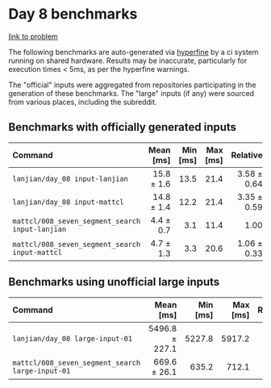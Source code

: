 # Day 8 benchmarks

[link to problem](http://adventofcode.com/2021/day/8)

The following benchmarks are auto-generated via [hyperfine](https://github.com/sharkdp/hyperfine) by a ci system running on shared hardware. Results may be inaccurate, particularly for execution times < 5ms, as per the hyperfine warnings.

The "official" inputs were aggregated from repositories participating in the generation of these benchmarks. The "large" inputs (if any) were sourced from various places, including the subreddit.

## Benchmarks with officially generated inputs
| Command | Mean [ms] | Min [ms] | Max [ms] | Relative |
|:---|---:|---:|---:|---:|
| `lanjian/day_08 input-lanjian` | 15.8 ± 1.6 | 13.5 | 21.4 | 3.58 ± 0.64 |
| `lanjian/day_08 input-mattcl` | 14.8 ± 1.4 | 12.2 | 21.4 | 3.35 ± 0.59 |
| `mattcl/008_seven_segment_search input-lanjian` | 4.4 ± 0.7 | 3.1 | 11.4 | 1.00 |
| `mattcl/008_seven_segment_search input-mattcl` | 4.7 ± 1.3 | 3.3 | 20.6 | 1.06 ± 0.33 |
## Benchmarks using unofficial large inputs
| Command | Mean [ms] | Min [ms] | Max [ms] | Relative |
|:---|---:|---:|---:|---:|
| `lanjian/day_08 large-input-01` | 5496.8 ± 227.1 | 5227.8 | 5917.2 | 8.21 ± 0.47 |
| `mattcl/008_seven_segment_search large-input-01` | 669.6 ± 26.1 | 635.2 | 712.1 | 1.00 |
